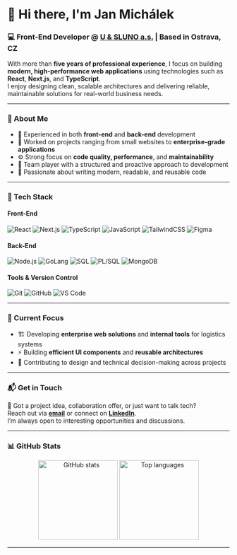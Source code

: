 # 👋 Hi there, I'm **Jan Michálek**

### 💻 Front-End Developer @ [U & SLUNO a.s.](https://www.usluno.cz/) | Based in Ostrava, CZ

With more than **five years of professional experience**, I focus on building **modern, high-performance web applications** using technologies such as **React**, **Next.js**, and **TypeScript**.  
I enjoy designing clean, scalable architectures and delivering reliable, maintainable solutions for real-world business needs.

---

### 🧠 About Me

- 💼 Experienced in both **front-end** and **back-end** development
- 🧩 Worked on projects ranging from small websites to **enterprise-grade applications**
- ⚙️ Strong focus on **code quality, performance**, and **maintainability**
- 🤝 Team player with a structured and proactive approach to development
- 🧭 Passionate about writing modern, readable, and reusable code

---

### 🧰 Tech Stack

#### Front-End

![React](https://img.shields.io/badge/-React-61DAFB?logo=react&logoColor=000&style=flat)
![Next.js](https://img.shields.io/badge/-Next.js-000000?logo=next.js&logoColor=white&style=flat)
![TypeScript](https://img.shields.io/badge/-TypeScript-3178C6?logo=typescript&logoColor=white&style=flat)
![JavaScript](https://img.shields.io/badge/-JavaScript-F7DF1E?logo=javascript&logoColor=000&style=flat)
![TailwindCSS](https://img.shields.io/badge/-TailwindCSS-38B2AC?logo=tailwind-css&logoColor=white&style=flat)
![Figma](https://img.shields.io/badge/-Figma-F24E1E?logo=figma&logoColor=white&style=flat)

#### Back-End

![Node.js](https://img.shields.io/badge/-Node.js-339933?logo=node.js&logoColor=white&style=flat)
![GoLang](https://img.shields.io/badge/-GoLang-00ADD8?logo=go&logoColor=white&style=flat)
![SQL](https://img.shields.io/badge/-SQL-336791?logo=postgresql&logoColor=white&style=flat)
![PL/SQL](https://img.shields.io/badge/-PL%2FSQL-F80000?logo=oracle&logoColor=white&style=flat)
![MongoDB](https://img.shields.io/badge/-MongoDB-47A248?logo=mongodb&logoColor=white&style=flat)

#### Tools & Version Control

![Git](https://img.shields.io/badge/-Git-F05032?logo=git&logoColor=white&style=flat)
![GitHub](https://img.shields.io/badge/-GitHub-181717?logo=github&logoColor=white&style=flat)
![VS Code](https://img.shields.io/badge/-VS%20Code-007ACC?logo=visual-studio-code&logoColor=white&style=flat)

---

### 🧩 Current Focus

- 🏗️ Developing **enterprise web solutions** and **internal tools** for logistics systems
- ⚡ Building **efficient UI components** and **reusable architectures**
- 🧱 Contributing to design and technical decision-making across projects

---

### 📬 Get in Touch

💬 Got a project idea, collaboration offer, or just want to talk tech?  
Reach out via [**email**](mailto:janmichalek213@gmail.com) or connect on [**LinkedIn**](https://www.linkedin.com/in/janmichalekcoding/).  
I’m always open to interesting opportunities and discussions.

---

### 📊 GitHub Stats

<div align="center">
  <img height="180" src="https://github-readme-stats.vercel.app/api?username=MichalekJan93&show_icons=true&theme=transparent&hide_title=true&rank_icon=github" alt="GitHub stats" />
  <img height="180" src="https://github-readme-stats.vercel.app/api/top-langs?username=MichalekJan93&layout=compact&hide=html,php,css&theme=transparent" alt="Top languages" />
</div>

---
